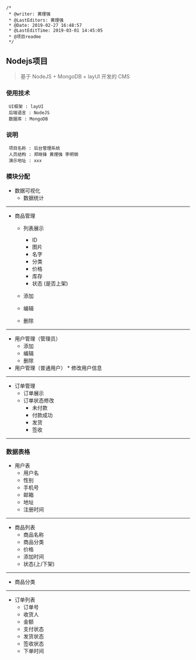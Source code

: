 ```
/*
 * @writer: 黄理强
 * @LastEditors: 黄理强
 * @Date: 2019-02-27 16:48:57
 * @LastEditTime: 2019-03-01 14:45:05
 * @项目readme
 */
```
## Nodejs项目

>  基于 NodeJS + MongoDB + layUI 开发的 CMS

### 使用技术

     UI框架 : layUI
     后端语言 : NodeJS
     数据库 : MongoDB

### 说明
     项目名称 : 后台管理系统
     人员结构 : 郑晓锋 黄理强 李明钢
     演示地址 : xxx

### 模块分配

* 数据可视化
    * 数据统计

****

* 商品管理
    * 列表展示
        * ID
        * 图片
        * 名字
        * 分类
        * 价格
        * 库存
        * 状态 (是否上架)

    * 添加
    * 编辑
    * 删除

****

* 用户管理（管理员）
    * 添加
    * 编辑
    * 删除
* 用户管理（普通用户）
      * 修改用户信息


****

* 订单管理
    * 订单展示
    * 订单状态修改
        * 未付款
        * 付款成功
        * 发货
        * 签收

****

### 数据表格

* 用户表
    * 用户名
    * 性别
    * 手机号
    * 邮箱
    * 地址
    * 注册时间

****

* 商品列表
    * 商品名称
    * 商品分类
    * 价格
    * 添加时间
    * 状态(上/下架)

****

* 商品分类

****

* 订单列表
    * 订单号
    * 收货人
    * 金额
    * 支付状态
    * 发货状态
    * 签收状态
    * 下单时间



